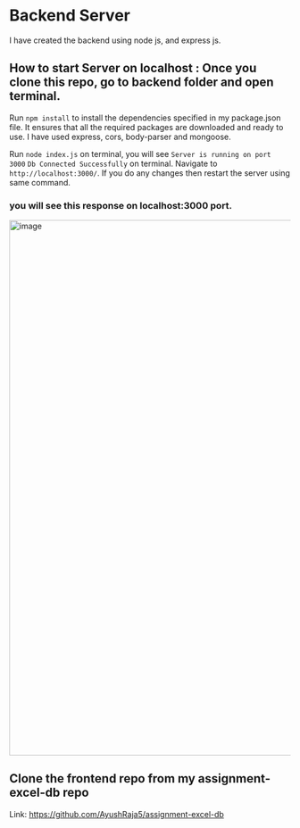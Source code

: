 # Backend Server
I have created the backend using node js, and express js.

## How to start Server on localhost : Once you clone this repo, go to backend folder and open terminal.

Run `npm install` to install the dependencies specified in my package.json file. It ensures that all the required packages are downloaded and ready to use.
I have used express, cors, body-parser and mongoose.

Run `node index.js` on terminal, you will see `Server is running on port 3000` `Db Connected Successfully` on terminal. Navigate to `http://localhost:3000/`. If you do any changes then restart the server using same command.
### you will see this response on localhost:3000 port.
<img width="960" alt="image" src="https://github.com/AyushRaja5/assignment-server-excel-db/assets/101151963/cc5cc7eb-75de-45aa-b726-de1e119c6b08">

## Clone the frontend repo from my assignment-excel-db repo
Link: https://github.com/AyushRaja5/assignment-excel-db
